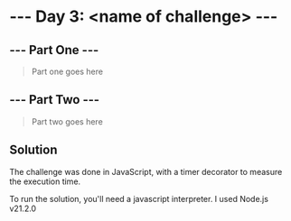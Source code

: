 # --- Day 3: \<name of challenge\> ---

## --- Part One ---

> Part one goes here

## --- Part Two ---

> Part two goes here

## Solution

The challenge was done in JavaScript, with a timer decorator to measure the execution time.

To run the solution, you'll need a javascript interpreter. I used Node.js v21.2.0
